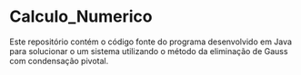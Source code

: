# Calculo_Numerico

Este repositório contém o código fonte do programa desenvolvido em Java para solucionar o um sistema utilizando o método da eliminação de Gauss com condensação pivotal. 
